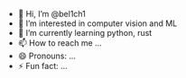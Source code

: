 - 👋 Hi, I’m @bel1ch1
- 👀 I’m interested in computer vision and ML
- 🌱 I’m currently learning python, rust
- 📫 How to reach me ...
- 😄 Pronouns: ...
- ⚡ Fun fact: ...

<!---
bel1ch1/bel1ch1 is a ✨ special ✨ repository because its `README.md` (this file) appears on your GitHub profile.
You can click the Preview link to take a look at your changes.
--->
